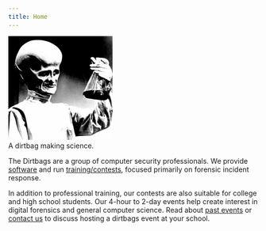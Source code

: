 ```yaml
---
title: Home
---
```


<div class="figure">
  <img src="science.jpg" style="width: 15em;" alt="Klakto">
  <br/>
  A dirtbag making science.
</div>

The Dirtbags are a group of computer security professionals.  We provide
[software](/g.cgi) and run [training/contests](/ctf/), focused primarily
on forensic incident response.

In addition to professional training, our contests are also suitable
for college and high school students.  Our 4-hour to 2-day events
help create interest in digital forensics and general computer science.
Read about [past events](/ctf/) or [contact us](mailto:zephyr@dirtbags.net)
to discuss hosting a dirtbags event at your school.
